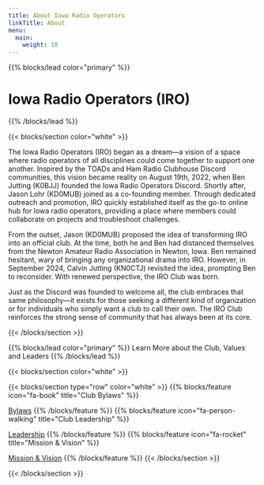 ```yaml
---
title: About Iowa Radio Operators
linkTitle: About
menu:
  main:
    weight: 10
---
```


{{% blocks/lead color="primary" %}}
<h1>Iowa Radio Operators (IRO)</h1>
{{% /blocks/lead %}}

{{< blocks/section color="white" >}}

<p>The Iowa Radio Operators (IRO) began as a dream—a vision of a space where radio operators of all disciplines could come together to support one another. Inspired by the TOADs and Ham Radio Clubhouse Discord communities, this vision became reality on August 19th, 2022, when Ben Jutting (K0BJJ) founded the Iowa Radio Operators Discord. Shortly after, Jason Lohr (KD0MUB) joined as a co-founding member. Through dedicated outreach and promotion, IRO quickly established itself as the go-to online hub for Iowa radio operators, providing a place where members could collaborate on projects and troubleshoot challenges.</p>

<p>From the outset, Jason (KD0MUB) proposed the idea of transforming IRO into an official club. At the time, both he and Ben had distanced themselves from the Newton Amateur Radio Association in Newton, Iowa. Ben remained hesitant, wary of bringing any organizational drama into IRO. However, in September 2024, Calvin Jutting (KN0CTJ) revisited the idea, prompting Ben to reconsider. With renewed perspective, the IRO Club was born.</p>

<p>Just as the Discord was founded to welcome all, the club embraces that same philosophy—it exists for those seeking a different kind of organization or for individuals who simply want a club to call their own. The IRO Club reinforces the strong sense of community that has always been at its core.</p>

{{< /blocks/section >}}


{{% blocks/lead color="primary" %}}
Learn More about the Club, Values and Leaders
{{% /blocks/lead %}}

{{< blocks/section color="white" >}}

{{< blocks/section type="row" color="white" >}}
{{% blocks/feature icon="fa-book" title="Club Bylaws" %}}

[Bylaws](/about/bylaws)
{{% /blocks/feature %}}
{{% blocks/feature icon="fa-person-walking" title="Club Leadership" %}}

[Leadership](/about/leadership)
{{% /blocks/feature %}}
{{% blocks/feature icon="fa-rocket" title="Mission & Vision" %}}

[Mission & Vision](/about/mission-vision)
{{% /blocks/feature %}}
{{< /blocks/section >}}


{{< /blocks/section >}}
